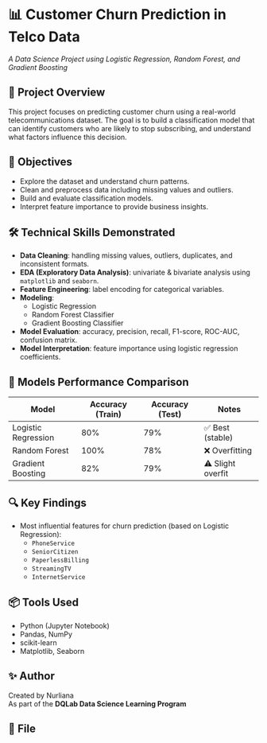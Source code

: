 # 📊 Customer Churn Prediction in Telco Data  
_A Data Science Project using Logistic Regression, Random Forest, and Gradient Boosting_

## 📁 Project Overview
This project focuses on predicting customer churn using a real-world telecommunications dataset. The goal is to build a classification model that can identify customers who are likely to stop subscribing, and understand what factors influence this decision.

## 🧠 Objectives
- Explore the dataset and understand churn patterns.
- Clean and preprocess data including missing values and outliers.
- Build and evaluate classification models.
- Interpret feature importance to provide business insights.

## 🛠️ Technical Skills Demonstrated
- **Data Cleaning**: handling missing values, outliers, duplicates, and inconsistent formats.
- **EDA (Exploratory Data Analysis)**: univariate & bivariate analysis using `matplotlib` and `seaborn`.
- **Feature Engineering**: label encoding for categorical variables.
- **Modeling**:
  - Logistic Regression
  - Random Forest Classifier
  - Gradient Boosting Classifier
- **Model Evaluation**: accuracy, precision, recall, F1-score, ROC-AUC, confusion matrix.
- **Model Interpretation**: feature importance using logistic regression coefficients.

## 🧪 Models Performance Comparison

| Model               | Accuracy (Train) | Accuracy (Test) | Notes                |
|---------------------|------------------|-----------------|----------------------|
| Logistic Regression | 80%              | 79%             | ✅ Best (stable)     |
| Random Forest       | 100%             | 78%             | ❌ Overfitting       |
| Gradient Boosting   | 82%              | 79%             | ⚠️ Slight overfit    |

## 🔍 Key Findings
- Most influential features for churn prediction (based on Logistic Regression):
  - `PhoneService`
  - `SeniorCitizen`
  - `PaperlessBilling`
  - `StreamingTV`
  - `InternetService`

## 📦 Tools Used
- Python (Jupyter Notebook)
- Pandas, NumPy
- scikit-learn
- Matplotlib, Seaborn

## ✨ Author
Created by Nurliana  
As part of the **DQLab Data Science Learning Program**

## 📁 File 
